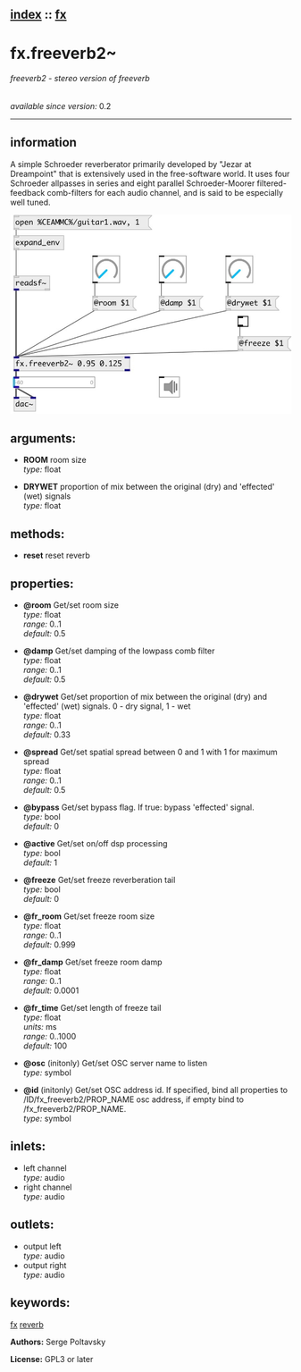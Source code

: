 [index](index.html) :: [fx](category_fx.html)
---

# fx.freeverb2~

###### freeverb2 - stereo version of freeverb

*available since version:* 0.2

---


## information
A simple Schroeder reverberator primarily developed by &#34;Jezar at Dreampoint&#34; that is extensively used in the free-software world. It uses four Schroeder allpasses in series and eight parallel Schroeder-Moorer filtered-feedback comb-filters for each audio channel, and is said to be especially well tuned.


[![example](../examples/img/fx.freeverb2~.jpg)](../examples/pd/fx.freeverb2~.pd)



## arguments:

* **ROOM**
room size<br>
_type:_ float<br>

* **DRYWET**
proportion of mix between the original (dry) and &#39;effected&#39; (wet) signals<br>
_type:_ float<br>



## methods:

* **reset**
reset reverb<br>




## properties:

* **@room** 
Get/set room size<br>
_type:_ float<br>
_range:_ 0..1<br>
_default:_ 0.5<br>

* **@damp** 
Get/set damping of the lowpass comb filter<br>
_type:_ float<br>
_range:_ 0..1<br>
_default:_ 0.5<br>

* **@drywet** 
Get/set proportion of mix between the original (dry) and &#39;effected&#39; (wet) signals. 0 -
dry signal, 1 - wet<br>
_type:_ float<br>
_range:_ 0..1<br>
_default:_ 0.33<br>

* **@spread** 
Get/set spatial spread between 0 and 1 with 1 for maximum spread<br>
_type:_ float<br>
_range:_ 0..1<br>
_default:_ 0.5<br>

* **@bypass** 
Get/set bypass flag. If true: bypass &#39;effected&#39; signal.<br>
_type:_ bool<br>
_default:_ 0<br>

* **@active** 
Get/set on/off dsp processing<br>
_type:_ bool<br>
_default:_ 1<br>

* **@freeze** 
Get/set freeze reverberation tail<br>
_type:_ bool<br>
_default:_ 0<br>

* **@fr_room** 
Get/set freeze room size<br>
_type:_ float<br>
_range:_ 0..1<br>
_default:_ 0.999<br>

* **@fr_damp** 
Get/set freeze room damp<br>
_type:_ float<br>
_range:_ 0..1<br>
_default:_ 0.0001<br>

* **@fr_time** 
Get/set length of freeze tail<br>
_type:_ float<br>
_units:_ ms<br>
_range:_ 0..1000<br>
_default:_ 100<br>

* **@osc** (initonly)
Get/set OSC server name to listen<br>
_type:_ symbol<br>

* **@id** (initonly)
Get/set OSC address id. If specified, bind all properties to /ID/fx_freeverb2/PROP_NAME
osc address, if empty bind to /fx_freeverb2/PROP_NAME.<br>
_type:_ symbol<br>



## inlets:

* left channel<br>
_type:_ audio
* right channel<br>
_type:_ audio



## outlets:

* output left<br>
_type:_ audio
* output right<br>
_type:_ audio



## keywords:

[fx](keywords/fx.html)
[reverb](keywords/reverb.html)






**Authors:** Serge Poltavsky




**License:** GPL3 or later





